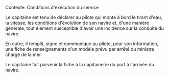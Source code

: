 Contexte: Conditions d'exécution du service

Le capitaine est tenu de déclarer au pilote qui monte à bord le tirant d'eau, la vitesse, les conditions d'évolution de son navire et, d'une manière générale, tout élément susceptible d'avoir une incidence sur la conduite du navire.

En outre, il remplit, signe et communique au pilote, pour son information, une fiche de renseignements d'un modèle prévu par arrêté du ministre chargé de la mer.

Le capitaine fait parvenir la fiche à la capitainerie du port à l'arrivée du navire.